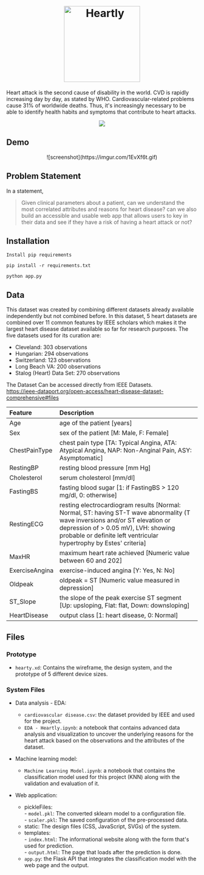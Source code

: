 <h1 align="center">
  <br>
  <a href="https://imgur.com/v7NqY7R"><img src="https://imgur.com/v7NqY7R.jpg" title="source: imgur.com" alt="Heartly" width="200" /></a>
</h1>



Heart attack is the second cause of disability in the world. CVD is rapidly increasing day by day, as stated by WHO. Cardiovascular-related problems cause 31% of worldwide deaths. Thus, it's increasingly necessary to be able to identify health habits and symptoms that contribute to heart attacks.

<center><img src="https://i.pinimg.com/originals/87/45/76/874576ebe081d0b3cc15c1a519dcb6c1.gif"></center>

## Demo

<center>![screenshot](https://imgur.com/1EvXf6t.gif)</center>

## Problem Statement
In a statement,

> Given clinical parameters about a patient, can we understand the most correlated attributes and reasons for heart disease? can we also build an accessible and usable web app that allows users to key in their data and see if they have a risk of having a heart attack or not?


## Installation

```
Install pip requirements
```

```
pip install -r requirements.txt
```

```
python app.py
```

## Data
This dataset was created by combining different datasets already available independently but not combined before. In this dataset, 5 heart datasets are combined over 11 common features by IEEE scholars which makes it the largest heart disease dataset available so far for research purposes. The five datasets used for its curation are:

- Cleveland: 303 observations
- Hungarian: 294 observations
- Switzerland: 123 observations
- Long Beach VA: 200 observations
- Stalog (Heart) Data Set: 270 observations

The Dataset Can be accessed directly from IEEE Datasets. <br>
https://ieee-dataport.org/open-access/heart-disease-dataset-comprehensive#files

| Feature | Description |
| :- | :- |
| Age | age of the patient [years]
| Sex | sex of the patient [M: Male, F: Female]
| ChestPainType | chest pain type [TA: Typical Angina, ATA: Atypical Angina, NAP: Non-Anginal Pain, ASY: Asymptomatic]
| RestingBP | resting blood pressure [mm Hg]
| Cholesterol | serum cholesterol [mm/dl]
| FastingBS | fasting blood sugar [1: if FastingBS > 120 mg/dl, 0: otherwise]
| RestingECG | resting electrocardiogram results [Normal: Normal, ST: having ST-T wave abnormality (T wave inversions and/or ST elevation or depression of > 0.05 mV), LVH: showing probable or definite left ventricular hypertrophy by Estes' criteria]
| MaxHR | maximum heart rate achieved [Numeric value between 60 and 202]
| ExerciseAngina | exercise-induced angina [Y: Yes, N: No]
| Oldpeak | oldpeak = ST [Numeric value measured in depression]
| ST_Slope | the slope of the peak exercise ST segment [Up: upsloping, Flat: flat, Down: downsloping]
| HeartDisease | output class [1: heart disease, 0: Normal]

## Files

### Prototype
- `hearty.xd`: Contains the wireframe, the design system, and the prototype of 5 different device sizes.

### System Files
- Data analysis - EDA:
	- `cardiovascular disease.csv`: the dataset provided by IEEE and used for the project.
	- `EDA - Heartly.ipynb`: a notebook that contains advanced data analysis and visualization to uncover the underlying reasons for the heart attack based on the observations and the attributes of the dataset.
 
- Machine learning model:
	- `Machine Learning Model.ipynb`: a notebook that contains the classification model used for this project (KNN) along with the validation and evaluation of it.

- Web application:
	- pickleFiles: <br>
	              - `model.pkl`: The converted sklearn model to a configuration file. <br>
	              - `scaler.pkl`: The saved configuration of the pre-processed data.
	- static: The design files (CSS, JavaScript, SVGs) of the system. 
	- templates: <br>
	              - `index.html`: The informational website along with the form that's used for prediction. <br>
	              - `output.html`: The page that loads after the prediction is done.
	- `app.py`: the Flask API that integrates the classification model with the web page and the output. 
